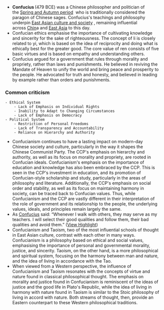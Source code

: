 - **Confucius** (479 BCE) was a Chinese philosopher and politician of the [Spring and Autumn period](https://en.wikipedia.org/wiki/Spring_and_Autumn_period)
   who is traditionally considered the paragon of Chinese sages. Confucius's teachings and philosophy underpin [East Asian culture and society](https://en.wikipedia.org/wiki/East_Asian_cultural_sphere) , remaining influential across [Chin](https://en.wikipedia.org/wiki/China)a and [East Asia](https://en.wikipedia.org/wiki/East_Asia) to this day.
- Confucian ethics emphasise the importance of cultivating knowledge and sincerity for the sake of righteousness. The concept of li is closely related to yi, which is based on the idea of reciprocity and doing what is ethically best for the greater good. The core value of ren consists of five basic virtues and is based on empathy and understanding others.
- Confucius argued for a government that rules through morality and propriety, rather than laws and punishments. He believed in reviving the Mandate of Heaven to unify the world and bring peace and prosperity to the people. He advocated for truth and honesty, and believed in leading by example rather than orders and punishments.
### Common criticism
	- Ethical System
		- Lack of Emphasis on Individual Rights
		- Inability to Adapt to Changing Circumstances
		- Lack of Emphasis on Democracy
	- Political System
		- Restriction of Personal Freedoms
		- Lack of Transparency and Accountability
		- Reliance on Hierarchy and Authority
- Confucianism continues to have a lasting impact on modern-day Chinese society and culture, particularly in the way it shapes the Chinese Communist Party. The CCP's emphasis on hierarchy and authority, as well as its focus on morality and propriety, are rooted in Confucian ideals. Confucianism's emphasis on the importance of education and knowledge has also been embraced by the CCP. This is seen in the CCP's investment in education, and its promotion of Confucian-style scholarship and study, particularly in the areas of philosophy and literature. Additionally, the CCP's emphasis on social order and stability, as well as its focus on maintaining harmony in society, can be traced back to Confucian values. Thus, while Confucianism and the CCP are vastly different in their interpretation of the role of government and its relationship to the people, the underlying values, ideals, and principles remain largely the same.
- As [Confucius](https://www.notion.so/Confucius-2adcc52a120e4dce9fd2ebc2a14622ed) said:
  “Whenever I walk with others, they may serve as my teachers. I will select their good qualities and follow them, their bad qualities and avoid them.” ([View Highlight](https://read.readwise.io/read/01gkzyrj4wx1d69pdregnsfj3r))
- Confucianism and Taoism, two of the most influential schools of thought in East Asian culture, contrast with each other in many ways. Confucianism is a philosophy based on ethical and social values, emphasising the importance of personal and governmental morality, justice, and sincerity. Taoism, on the other hand, is a more philosophical and spiritual system, focusing on the harmony between man and nature, and the idea of living in accordance with the Tao.
- When viewed from a Western perspective, the influence of Confucianism and Taoism resonates with the concepts of virtue and nature found in classical philosophical thought. The emphasis on morality and justice found in Confucianism is reminiscent of the ideas of justice and the good life in Plato's Republic, while the idea of living in harmony with nature found in Taoism is similar to the Stoic philosophy of living in accord with nature. Both streams of thought, then, provide an Eastern counterpart to these Western philosophical traditions.